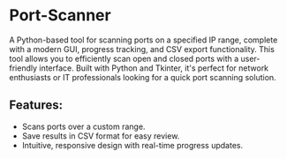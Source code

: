 # Port-Scanner

A Python-based tool for scanning ports on a specified IP range, complete with a modern GUI, progress tracking, and CSV export functionality.
This tool allows you to efficiently scan open and closed ports with a user-friendly interface. Built with Python and Tkinter,
it's perfect for network enthusiasts or IT professionals looking for a quick port scanning solution.

## Features:

- Scans ports over a custom range.
- Save results in CSV format for easy review.
- Intuitive, responsive design with real-time progress updates.

